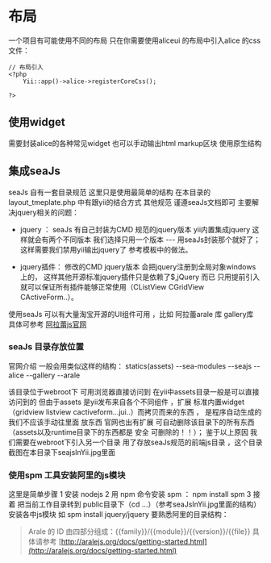 #  布局

一个项目有可能使用不同的布局 只在你需要使用aliceui 的布局中引入alice 的css文件：

~~~
// 布局引入
<?php
    Yii::app()->alice->registerCoreCss();

?>
~~~

## 使用widget

需要封装alice的各种常见widget
也可以手动输出html markup区块 使用原生结构


## 集成seaJs
seaJs 自有一套目录规范 这里只是使用最简单的结构
在本目录的layout_tmeplate.php 中有跟yii的结合方式 其他规范 谨遵seaJs文档即可
主要解决jquery相关的问题：
- jquery ：   seaJs 有自己封装为CMD 规范的jquery版本  yii内置集成jquery 这样就会有两个不同版本
  我们选择只用一个版本 --- 用seaJs封装那个就好了； 这样需要我们禁用yii输出jquery了 参考模板中的做法。

- jquery插件： 修改的CMD jquery版本 会把jquery注册到全局对象windows上的， 这样其他开源标准jquery插件只是依赖了$,jQuery
   而已 只用提前引入 就可以保证所有插件能够正常使用（CListView  CGridView CActiveForm..）。

使用seaJs  可以有大量淘宝开源的UI组件可用 ，比如 阿拉蕾arale 库 gallery库 具体可参考
[阿拉蕾js官网](http://aralejs.org/docs/getting-started.html)


### seaJs 目录存放位置
官网介绍 一般会用类似这样的结构：
             statics(assets)
                    --sea-modules
                      --seajs
                      --alice
                      --gallery
                      --arale

该目录位于webroot下 可用浏览器直接访问到  在yii中assets目录一般是可以直接访问到的 但由于assets 是yii发布来自各个不同组件
，扩展 标准内置widget（gridview listview cactiveform...jui..）而拷贝而来的东西 ， 是程序自动生成的  我们不应该手动往里面
放东西 官网也出有扩展 可自动删除该目录下的所有东西 （assets以及runtime目录下的东西都是 安全 可删除的！！）；
鉴于以上原因 我们需要在webroot下引入另一个目录 用了存放seaJs规范的前端js目录  ，这个目录截图在本目录下seajsInYii.jpg里面

### 使用spm 工具安装阿里的js模块
这里是简单步骤
  1  安装 nodejs
  2  用 npm  命令安装 spm  ：   npm install spm
  3  接着 把当前工作目录转到 public目录下（cd ...）（参考seaJsInYii.jpg里面的结构）安装各中js模块
     如 spm install jquery/jquery
要熟悉阿里的目录结构：
   > Arale 的 ID 由四部分组成：{{family}}/{{module}}/{{version}}/{{file}}
  具体请参考 [http://aralejs.org/docs/getting-started.html](http://aralejs.org/docs/getting-started.html)